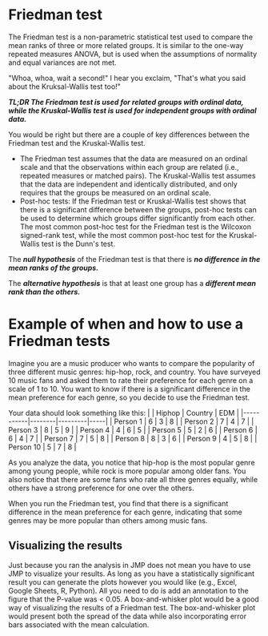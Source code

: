 # Friedman test

The Friedman test is a non-parametric statistical test used to compare the mean ranks of three or more related groups.
It is similar to the one-way repeated measures ANOVA, but is used when the assumptions of normality and equal variances are not met.

"Whoa, whoa, wait a second!" I hear you exclaim, "That's what you said about the Kruksal-Wallis test too!"

***TL;DR The Friedman test is used for related groups with ordinal data, while the Kruskal-Wallis test is used for independent groups with ordinal data.***

You would be right but there are a couple of key differences between the Friedman test and the Kruskal-Wallis test.
- The Friedman test assumes that the data are measured on an ordinal scale and that the observations within each group are related (i.e., repeated measures or matched pairs). The Kruskal-Wallis test assumes that the data are independent and identically distributed, and only requires that the groups be measured on an ordinal scale.
- Post-hoc tests: If the Friedman test or Kruskal-Wallis test shows that there is a significant difference between the groups, post-hoc tests can be used to determine which groups differ significantly from each other. The most common post-hoc test for the Friedman test is the Wilcoxon signed-rank test, while the most common post-hoc test for the Kruskal-Wallis test is the Dunn's test.

The ***null hypothesis*** of the Friedman test is that there is ***no difference in the mean ranks of the groups.***

The ***alternative hypothesis*** is that at least one group has a ***different mean rank than the others.***

# Example of when and how to use a Friedman tests

Imagine you are a music producer who wants to compare the popularity of three different music genres: hip-hop, rock, and country.
You have surveyed 10 music fans and asked them to rate their preference for each genre on a scale of 1 to 10.
You want to know if there is a significant difference in the mean preference for each genre, so you decide to use the Friedman test.

Your data should look something like this:
|           | Hiphop | Country | EDM |
|-----------|--------|---------|-----|
| Person 1  | 6      | 3       | 8   |
| Person 2  | 7      | 4       | 7   |
| Person 3  | 8      | 5       | 9   |
| Person 4  | 4      | 6       | 5   |
| Person 5  | 5      | 2       | 6   |
| Person 6  | 6      | 4       | 7   |
| Person 7  | 7      | 5       | 8   |
| Person 8  | 8      | 3       | 6   |
| Person 9  | 4      | 5       | 8   |
| Person 10 | 5      | 7       | 8   |

As you analyze the data, you notice that hip-hop is the most popular genre among young people, while rock is more popular among older fans.
You also notice that there are some fans who rate all three genres equally, while others have a strong preference for one over the others.

When you run the Friedman test, you find that there is a significant difference in the mean preference for each genre, indicating that some genres may be more popular than others among music fans.

## Visualizing the results

Just because you ran the analysis in JMP does not mean you have to use JMP to visualize your results.
As long as you have a statistically significant result you can generate the plots however you would like (e.g., Excel, Google Sheets, R, Python).
All you need to do is add an annotation to the figure that the P-value was < 0.05.
A box-and-whisker plot would be a good way of visualizing the results of a Friedman test.
The box-and-whisker plot would present both the spread of the data while also incorporating error bars associated with the mean calculation.
